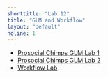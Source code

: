 ```yaml
---
shorttitle: "Lab 12"
title: "GLM and Workflow"
layout: "default"
noline: 1
---
```


- [Prosocial Chimps GLM Lab 1](../wiki/prosocialchimpslab1.md)
- [Prosocial Chimps GLM Lab 2](../wiki/prosocialchimpslab2.md)
- [Workflow Lab](../wiki/monksglmworkflowlab.md)
